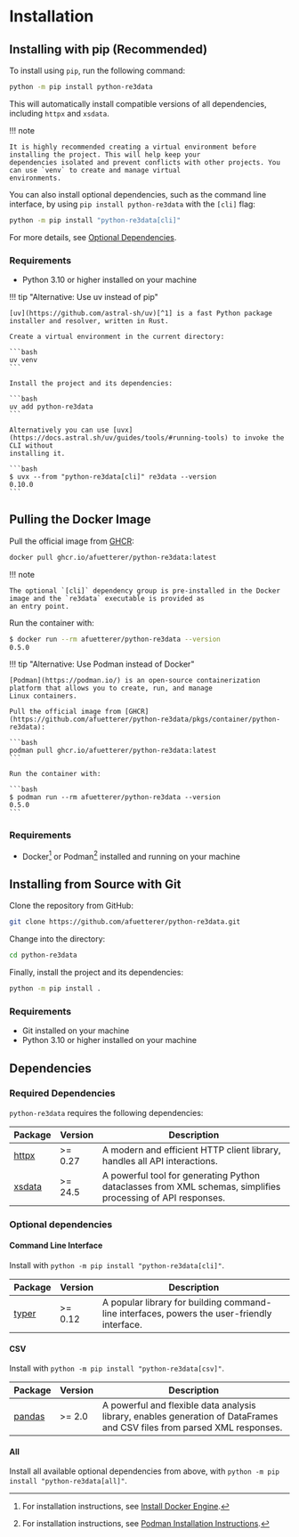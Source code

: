 # Installation

## Installing with pip (Recommended)

To install using `pip`, run the following command:

```bash
python -m pip install python-re3data
```

This will automatically install compatible versions of all dependencies, including `httpx` and `xsdata`.

!!! note

    It is highly recommended creating a virtual environment before installing the project. This will help keep your
    dependencies isolated and prevent conflicts with other projects. You can use `venv` to create and manage virtual
    environments.

You can also install optional dependencies, such as the command line interface, by using `pip install python-re3data`
with the `[cli]` flag:

```bash
python -m pip install "python-re3data[cli]"
```

For more details, see [Optional Dependencies](#optional-dependencies).

### Requirements

- Python 3.10 or higher installed on your machine

!!! tip "Alternative: Use uv instead of pip"

    [uv](https://github.com/astral-sh/uv)[^1] is a fast Python package installer and resolver, written in Rust.

    Create a virtual environment in the current directory:

    ```bash
    uv venv
    ```

    Install the project and its dependencies:

    ```bash
    uv add python-re3data
    ```

    Alternatively you can use [uvx](https://docs.astral.sh/uv/guides/tools/#running-tools) to invoke the CLI without
    installing it.

    ```bash
    $ uvx --from "python-re3data[cli]" re3data --version
    0.10.0
    ```

## Pulling the Docker Image

Pull the official image from [GHCR](https://github.com/afuetterer/python-re3data/pkgs/container/python-re3data):

```bash
docker pull ghcr.io/afuetterer/python-re3data:latest
```

!!! note

    The optional `[cli]` dependency group is pre-installed in the Docker image and the `re3data` executable is provided as
    an entry point.

Run the container with:

```bash
$ docker run --rm afuetterer/python-re3data --version
0.5.0
```

!!! tip "Alternative: Use Podman instead of Docker"

    [Podman](https://podman.io/) is an open-source containerization platform that allows you to create, run, and manage
    Linux containers.

    Pull the official image from [GHCR](https://github.com/afuetterer/python-re3data/pkgs/container/python-re3data):

    ```bash
    podman pull ghcr.io/afuetterer/python-re3data:latest
    ```

    Run the container with:

    ```bash
    $ podman run --rm afuetterer/python-re3data --version
    0.5.0
    ```

### Requirements

- Docker[^2] or Podman[^3] installed and running on your machine

## Installing from Source with Git

Clone the repository from GitHub:

```bash
git clone https://github.com/afuetterer/python-re3data.git
```

Change into the directory:

```bash
cd python-re3data
```

Finally, install the project and its dependencies:

```bash
python -m pip install .
```

### Requirements

- Git installed on your machine
- Python 3.10 or higher installed on your machine

## Dependencies

### Required Dependencies

`python-re3data` requires the following dependencies:

| Package                                   | Version | Description                                                                                                 |
| ----------------------------------------- | ------- | ----------------------------------------------------------------------------------------------------------- |
| [httpx](https://github.com/encode/httpx)  | >= 0.27 | A modern and efficient HTTP client library, handles all API interactions.                                   |
| [xsdata](https://github.com/tefra/xsdata) | >= 24.5 | A powerful tool for generating Python dataclasses from XML schemas, simplifies processing of API responses. |

### Optional dependencies

#### Command Line Interface

Install with `python -m pip install "python-re3data[cli]"`.

| Package                                    | Version | Description                                                                                 |
| ------------------------------------------ | ------- | ------------------------------------------------------------------------------------------- |
| [typer](https://github.com/tiangolo/typer) | >= 0.12 | A popular library for building command-line interfaces, powers the user-friendly interface. |

#### CSV

Install with `python -m pip install "python-re3data[csv]"`.

| Package                                        | Version | Description                                                                                                              |
| ---------------------------------------------- | ------- | ------------------------------------------------------------------------------------------------------------------------ |
| [pandas](https://github.com/pandas-dev/pandas) | >= 2.0  | A powerful and flexible data analysis library, enables generation of DataFrames and CSV files from parsed XML responses. |

#### All

Install all available optional dependencies from above, with `python -m pip install "python-re3data[all]"`.

<!---
This installation guide is adapted from these sources:
- "pandas" Installation, https://pandas.pydata.org/docs/getting_started/install.html (BSD-3-Clause license)
- "Dask" Installation, https://docs.dask.org/en/stable/install.html (BSD-3-Clause license)
- "Material for MkDocs" Installation, https://squidfunk.github.io/mkdocs-material/getting-started/ (MIT License)
--->

[^1]: For installation instructions, see
    [Getting Started](https://github.com/astral-sh/uv?tab=readme-ov-file#getting-started).

[^2]: For installation instructions, see [Install Docker Engine](https://docs.docker.com/engine/install/).

[^3]: For installation instructions, see [Podman Installation Instructions](https://podman.io/docs/installation).
